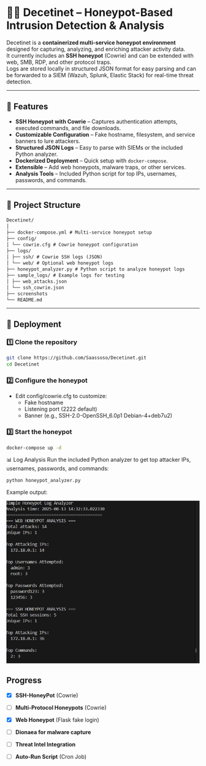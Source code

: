 # 🕵️‍♂️ Decetinet – Honeypot-Based Intrusion Detection & Analysis

Decetinet is a **containerized multi-service honeypot environment** designed for capturing, analyzing, and enriching attacker activity data.  
It currently includes an **SSH honeypot** (Cowrie) and can be extended with web, SMB, RDP, and other protocol traps.  
Logs are stored locally in structured JSON format for easy parsing and can be forwarded to a SIEM (Wazuh, Splunk, Elastic Stack) for real-time threat detection.

---

## 📌 Features
- **SSH Honeypot with Cowrie** – Captures authentication attempts, executed commands, and file downloads.
- **Customizable Configuration** – Fake hostname, filesystem, and service banners to lure attackers.
- **Structured JSON Logs** – Easy to parse with SIEMs or the included Python analyzer.
- **Dockerized Deployment** – Quick setup with `docker-compose`.
- **Extensible** – Add web honeypots, malware traps, or other services.
- **Analysis Tools** – Included Python script for top IPs, usernames, passwords, and commands.

---

## 📂 Project Structure
```
Decetinet/
│
├── docker-compose.yml # Multi-service honeypot setup
├── config/
│ └── cowrie.cfg # Cowrie honeypot configuration
├── logs/
│ ├── ssh/ # Cowrie SSH logs (JSON)
│ └── web/ # Optional web honeypot logs
├── honeypot_analyzer.py # Python script to analyze honeypot logs
├── sample_logs/ # Example logs for testing
│ ├── web_attacks.json
│ └── ssh_cowrie.json
├── screenshots
└── README.md
```

---

## 🚀 Deployment
### 1️⃣ Clone the repository
```bash
git clone https://github.com/Saassoso/Decetinet.git
cd Decetinet
```

### 2️⃣ Configure the honeypot

- Edit config/cowrie.cfg to customize:
    - Fake hostname
    - Listening port (2222 default)
    - Banner (e.g., SSH-2.0-OpenSSH_6.0p1 Debian-4+deb7u2)

### 3️⃣ Start the honeypot

```bash
docker-compose up -d
```

📊 Log Analysis
Run the included Python analyzer to get top attacker IPs, usernames, passwords, and commands:

```bash
python honeypot_analyzer.py
```
Example output:

![Analyzer-test](./screenshots/01-analyser.png)

## Progress

- [X] **SSH-HoneyPot** (Cowrie)
- [ ] **Multi-Protocol Honeypots** (Cowrie)
- [X] **Web Honeypot** (Flask fake login)
- [ ] **Dionaea for malware capture**
- [ ] **Threat Intel Integration**
- [ ] **Auto-Run Script** (Cron Job)

